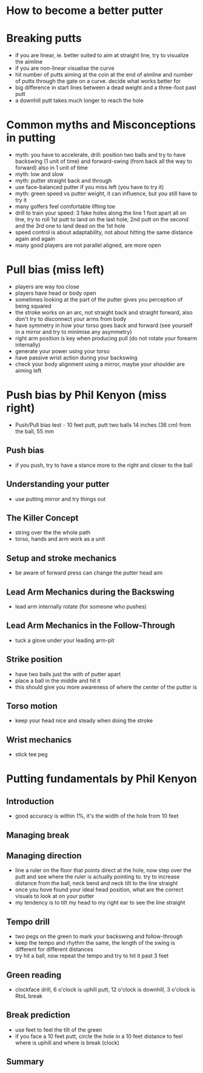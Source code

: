# How to become a better putter

# Breaking putts
* if you are linear, ie. better suited to aim at straight line, try to visualize the aimline
* if you are non-linear visualise the curve
* hit number of putts aiming at the coin at the end of aimline and number of putts through the gate on a curve. decide what works better for
* big difference in start lines between a dead weight and a three-foot past putt
* a downhill putt takes much longer to reach the hole

# Common myths and Misconceptions in putting
* myth: you have to accelerate, drill: position two balls and try to have backswing (1 unit of time) and forward-swing (from back all the way to forward) also in 1 unit of time
* myth: low and slow
* myth: putter straight back and through
* use face-balanced putter if you miss left (you have to try it)
* myth: green speed vs putter weight, it can influence, but you still have to try it
* many golfers feel comfortable lifting toe
* drill to train your speed: 3 fake holes along the line 1 foot apart all on line, try to roll 1st putt to land on the last hole, 2nd putt on the second and the 3rd one to land dead on the 1st hole
* speed control is about adaptability, not about hitting the same distance again and again
* many good players are not parallel aligned, are more open

# Pull bias (miss left)
* players are way too close
* players have head or body open
* sometimes looking at the part of the putter gives you perception of being squared
* the stroke works on an arc, not straight back and straight forward, also don't try to disconnect your arms from body
* have symmetry in how your torso goes back and forward (see yourself in a mirror and try to minimise any asymmetry)
* right arm position is key when producing pull (do not rotate your forearm internally)
* generate your power using your torso
* have passive wrist action during your backswing
* check your body alignment using a mirror, maybe your shoulder are aiming left

# Push bias by Phil Kenyon (miss right)
 * Push/Pull bias test - 10 feet putt, putt two balls 14 inches (36 cm) from the ball, 55 mm
## Push bias
* if you push, try to have a stance more to the right and closer to the ball
## Understanding your putter
* use putting mirror and try things out
## The Killer Concept
* string over the the whole path
* torso, hands and arm work as a unit
## Setup and stroke mechanics
* be aware of forward press can change the putter head aim
## Lead Arm Mechanics during the Backswing
* lead arm internally rotate (for someone who pushes)
## Lead Arm Mechanics in the Follow-Through
* tuck a glove under your leading arm-pit
## Strike position
* have two balls just the with of putter apart
* place a ball in the middle and hit it
* this should give you more awareness of where the center of the putter is

## Torso motion
* keep your head nice and steady when doing the stroke

## Wrist mechanics
* stick tee peg

# Putting fundamentals by Phil Kenyon
## Introduction
* good accuracy is within 1%, it's the width of the hole from 10 feet
## Managing break
## Managing direction
* line a ruler on the floor that points direct at the hole, now step over the putt and see where the ruler is actually pointing to. try to increase distance from the ball, neck bend and neck tilt to the line straight
* once you hove found your ideal head position, what are the correct visuals to look at on your putter
* my tendency is to tilt my head to my right ear to see the line straight

## Tempo drill
* two pegs on the green to mark your backswing and follow-through
* keep the tempo and rhythm the same, the length of the swing is different for different distances
* try hit a ball, now repeat the tempo and try to hit it past 3 feet

## Green reading
* clockface drill, 6 o'clock is uphill putt, 12 o'clock is downhill, 3 o'clock is RtoL break

## Break prediction
* use feet to feel the tilt of the green
* if you face a 10 feet putt, circle the hole in a 10 feet distance to feel where is uphill and where is break (clock)

## Summary
